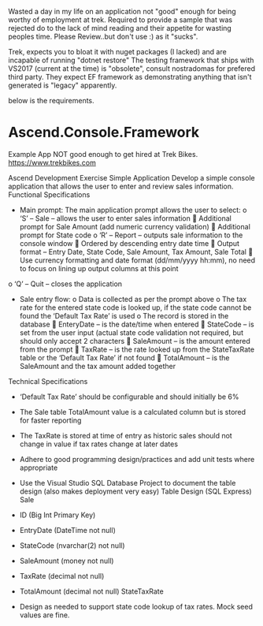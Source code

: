 Wasted a day in my life on an application not "good" enough for being worthy of employment at trek. Required to provide a sample that was rejected do to the lack of mind reading and their appetite for wasting peoples time. Please Review..but don't use :) as it "sucks". 

Trek, expects you to bloat it with nuget packages (I lacked) and are incapable of running "dotnet restore"
The testing framework that ships with VS2017 (current at the time) is "obsolete", consult nostradomas for prefered third party.
They expect EF framework as demonstrating anything that isn't generated is "legacy" apparently.


below is the requirements.

# Ascend.Console.Framework
Example App NOT good enough to get hired at Trek Bikes. https://www.trekbikes.com

Ascend Development Exercise
Simple Application
Develop a simple console application that allows the user to enter and review sales information.
Functional Specifications
- Main prompt: The main application prompt allows the user to select:
o ‘S’ – Sale – allows the user to enter sales information
 Additional prompt for Sale Amount (add numeric currency validation)
 Additional prompt for State code
o ‘R’ – Report – outputs sale information to the console window
 Ordered by descending entry date time
 Output format – Entry Date, State Code, Sale Amount, Tax Amount, Sale Total
 Use currency formatting and date format (dd/mm/yyyy hh:mm), no need to
focus on lining up output columns at this point

o ‘Q’ – Quit – closes the application
- Sale entry flow:
o Data is collected as per the prompt above
o The tax rate for the entered state code is looked up, if the state code cannot be found
the ‘Default Tax Rate’ is used
o The record is stored in the database
 EnteryDate – is the date/time when entered
 StateCode – is set from the user input (actual state code validation not required,
but should only accept 2 characters
 SaleAmount – is the amount entered from the prompt
 TaxRate – is the rate looked up from the StateTaxRate table or the ‘Default Tax
Rate’ if not found
 TotalAmount – is the SaleAmount and the tax amount added together

Technical Specifications
- ‘Default Tax Rate’ should be configurable and should initially be 6%
- The Sale table TotalAmount value is a calculated column but is stored for faster reporting
- The TaxRate is stored at time of entry as historic sales should not change in value if tax rates
change at later dates
- Adhere to good programming design/practices and add unit tests where appropriate
- Use the Visual Studio SQL Database Project to document the table design (also makes
deployment very easy)
Table Design (SQL Express)
Sale
- ID (Big Int Primary Key)
- EntryDate (DateTime not null)
- StateCode (nvarchar(2) not null)

- SaleAmount (money not null)
- TaxRate (decimal not null)
- TotalAmount (decimal not null)
StateTaxRate
- Design as needed to support state code lookup of tax rates. Mock seed values are fine.
